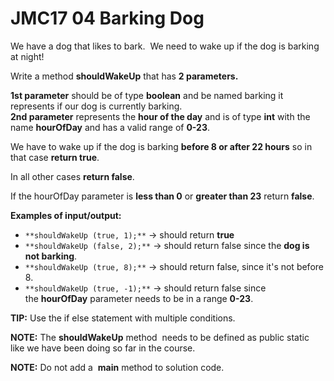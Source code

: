 # JMC17 04 Barking Dog

We have a dog that likes to bark.  We need to wake up if the dog is barking at night!

Write a method **shouldWakeUp** that has **2 parameters.**

**1st parameter** should be of type **boolean** and be named barking it represents if our dog is currently barking.  
**2nd parameter** represents the **hour of the day** and is of type **int** with the name **hourOfDay** and has a valid range of **0-23**.  
  
We have to wake up if the dog is barking **before 8 or after 22 hours** so in that case **return true**.  
  
In all other cases **return false**.  
  
If the hourOfDay parameter is **less than 0** or **greater than 23** return **false**.

**Examples of input/output:**

- `**shouldWakeUp (true, 1);**` → should return **true**
- `**shouldWakeUp (false, 2);**` → should return false since the **dog is not barking**.
- `**shouldWakeUp (true, 8);**` → should return false, since it's not before 8.
- `**shouldWakeUp (true, -1);**` → should return false since the **hourOfDay** parameter needs to be in a range **0-23**.


**TIP:** Use the if else statement with multiple conditions.

**NOTE:** The **shouldWakeUp** method  needs to be defined as public static ​like we have been doing so far in the course.

**NOTE:** Do not add a  **main** method to solution code.
